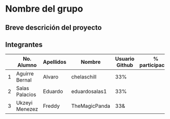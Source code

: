 # Nombre del grupo

## Breve descrición del proyecto

## Integrantes

|   | No. Alumno | Apellidos | Nombre | Usuario Github | % participación |
| --- | --- | --- | --- | --- | --- |
|  1 | Aguirre Bernal| Alvaro  | chelaschill|33%  |  |
|  2 | Salas Palacios  | Eduardo  | eduardosalas1  |33%  |  |
|  3 | Ukzeyi Menezez | Freddy | TheMagicPanda  | 33&  |  |
